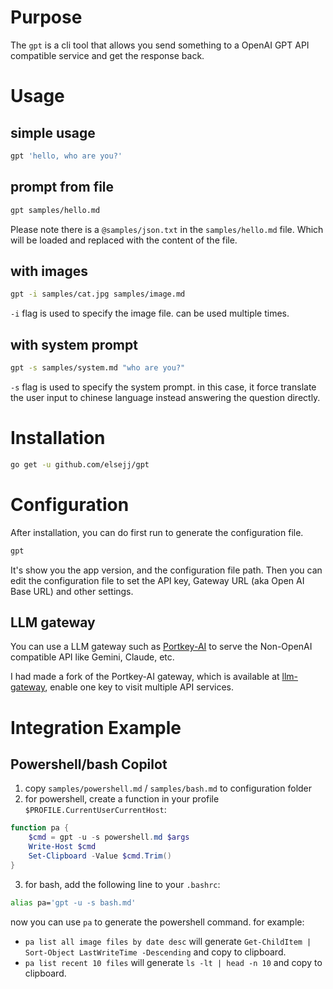 # Purpose

The `gpt` is a cli tool that allows you send something to a OpenAI GPT API compatible service and get the response back.

# Usage

## simple usage

```bash
gpt 'hello, who are you?'
```

## prompt from file

```bash
gpt samples/hello.md
```

Please note there is a `@samples/json.txt` in the `samples/hello.md` file. Which will be loaded and replaced with the content of the file.

## with images

```bash
gpt -i samples/cat.jpg samples/image.md
```

`-i` flag is used to specify the image file. can be used multiple times.

## with system prompt

```bash
gpt -s samples/system.md "who are you?"
```

`-s` flag is used to specify the system prompt. in this case, it force translate the user input to chinese language instead answering the question directly.

# Installation

```bash
go get -u github.com/elsejj/gpt
```

# Configuration

After installation, you can do first run to generate the configuration file.

```bash
gpt
```

It's show you the app version, and the configuration file path. Then you can edit the configuration file to set the API key, Gateway URL (aka Open AI Base URL) and other settings.

## LLM gateway

You can use a LLM gateway such as [Portkey-AI](https://github.com/Portkey-AI/gateway) to serve the Non-OpenAI compatible API like Gemini, Claude, etc.

I had made a fork of the Portkey-AI gateway, which is available at [llm-gateway](https://github.com/elsejj/llm-gateway/tree/keystore), enable one key to visit multiple API services.

# Integration Example

## Powershell/bash Copilot

1. copy `samples/powershell.md` / `samples/bash.md` to configuration folder
2. for powershell, create a function in your profile `$PROFILE.CurrentUserCurrentHost`:

```powershell
function pa {
    $cmd = gpt -u -s powershell.md $args
    Write-Host $cmd
    Set-Clipboard -Value $cmd.Trim()
}
```

3. for bash, add the following line to your `.bashrc`:

```bash
alias pa='gpt -u -s bash.md'
```

now you can use `pa` to generate the powershell command. for example:

- `pa list all image files by date desc` will generate `Get-ChildItem | Sort-Object LastWriteTime -Descending` and copy to clipboard.
- `pa list recent 10 files` will generate `ls -lt | head -n 10` and copy to clipboard.
